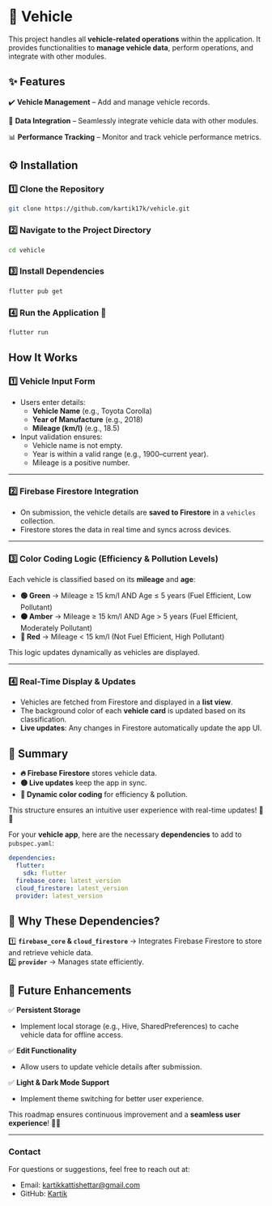 # 🚗 **Vehicle**  

This project handles all **vehicle-related operations** within the application. It provides functionalities to **manage vehicle data**, perform operations, and integrate with other modules.  

## ✨ **Features**  
✔️ **Vehicle Management** – Add and manage vehicle records.  

📡 **Data Integration** – Seamlessly integrate vehicle data with other modules.  

📊 **Performance Tracking** – Monitor and track vehicle performance metrics.  


## ⚙️ **Installation**  

### 1️⃣ **Clone the Repository**  
```bash
git clone https://github.com/kartik17k/vehicle.git
```

### 2️⃣ **Navigate to the Project Directory**  
```bash
cd vehicle
```

### 3️⃣ **Install Dependencies**  
```bash
flutter pub get
```

### 4️⃣ **Run the Application** 🚀  
```bash
flutter run
```


## How It Works   

### **1️⃣ Vehicle Input Form**  
- Users enter details:  
  - **Vehicle Name** (e.g., Toyota Corolla)  
  - **Year of Manufacture** (e.g., 2018)  
  - **Mileage (km/l)** (e.g., 18.5)  
- Input validation ensures:  
  - Vehicle name is not empty.  
  - Year is within a valid range (e.g., 1900–current year).  
  - Mileage is a positive number.  

---

### **2️⃣ Firebase Firestore Integration**  
- On submission, the vehicle details are **saved to Firestore** in a `vehicles` collection.  
- Firestore stores the data in real time and syncs across devices.  

---

### **3️⃣ Color Coding Logic (Efficiency & Pollution Levels)**  
Each vehicle is classified based on its **mileage** and **age**:  
- **🟢 Green** → Mileage ≥ 15 km/l AND Age ≤ 5 years (Fuel Efficient, Low Pollutant)  
- **🟠 Amber** → Mileage ≥ 15 km/l AND Age > 5 years (Fuel Efficient, Moderately Pollutant)  
- **🔴 Red** → Mileage < 15 km/l (Not Fuel Efficient, High Pollutant)  

This logic updates dynamically as vehicles are displayed.  

---

### **4️⃣ Real-Time Display & Updates**  
- Vehicles are fetched from Firestore and displayed in a **list view**.  
- The background color of each **vehicle card** is updated based on its classification.  
- **Live updates**: Any changes in Firestore automatically update the app UI.  



## **🚀 Summary**  
- **🔥 Firebase Firestore** stores vehicle data.  
- **🟡 Live updates** keep the app in sync.  
- **🎨 Dynamic color coding** for efficiency & pollution.   

This structure ensures an intuitive user experience with real-time updates! 🚗✨

For your **vehicle app**, here are the necessary **dependencies** to add to `pubspec.yaml`:  

```yaml
dependencies:
  flutter:
    sdk: flutter
  firebase_core: latest_version
  cloud_firestore: latest_version
  provider: latest_version
```



## **📌 Why These Dependencies?**  
1️⃣ **`firebase_core` & `cloud_firestore`** → Integrates Firebase Firestore to store and retrieve vehicle data.  
2️⃣ **`provider`** → Manages state efficiently.  


## **🚀 Future Enhancements**  
✅ **Persistent Storage**  
   - Implement local storage (e.g., Hive, SharedPreferences) to cache vehicle data for offline access.  

✅ **Edit Functionality**  
   - Allow users to update vehicle details after submission.  

✅ **Light & Dark Mode Support**  
   - Implement theme switching for better user experience.  

This roadmap ensures continuous improvement and a **seamless user experience**! 🚗✨

---
### Contact
For questions or suggestions, feel free to reach out at:
- Email: kartikkattishettar@gmail.com
- GitHub: [Kartik](https://github.com/kartik17k)
